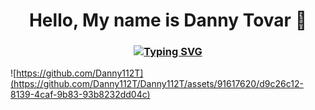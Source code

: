 # <div align="center">Hello, My name is Danny Tovar 👋</div>
### <div align="center">[![Typing SVG](https://readme-typing-svg.demolab.com?font=Fira+Code&weight=200&pause=600&color=F56E0F&center=true&vCenter=true&random=true&width=350&height=25&lines=Back-end+Developer;Student;Cartoonist)](https://git.io/typing-svg)</div>

![https://github.com/Danny112T](https://github.com/Danny112T/Danny112T/assets/91617620/d9c26c12-8139-4caf-9b83-93b8232dd04c)

 
